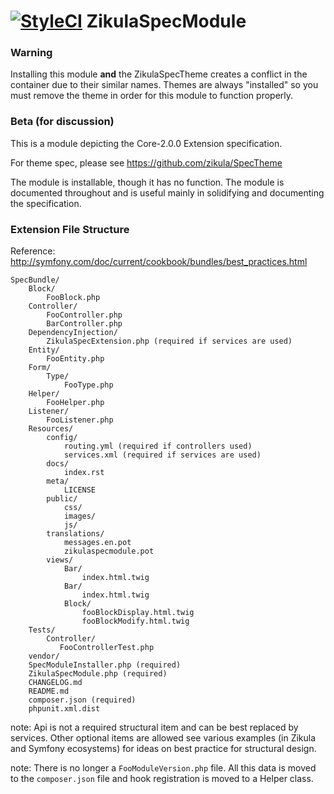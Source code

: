 [![StyleCI](https://styleci.io/repos/37886930/shield)](https://styleci.io/repos/37886930)
ZikulaSpecModule
============

### Warning

Installing this module **and** the ZikulaSpecTheme creates a conflict in the container due to their similar names.
Themes are always "installed" so you must remove the theme in order for this module to function properly.

### Beta (for discussion)

This is a module depicting the Core-2.0.0 Extension specification.

For theme spec, please see https://github.com/zikula/SpecTheme

The module is installable, though it has no function. The module is documented throughout and is useful mainly
in solidifying and documenting the specification.

### Extension File Structure
Reference: http://symfony.com/doc/current/cookbook/bundles/best_practices.html

```
SpecBundle/
    Block/
        FooBlock.php
    Controller/
        FooController.php
        BarController.php
    DependencyInjection/
        ZikulaSpecExtension.php (required if services are used)
    Entity/
        FooEntity.php
    Form/
        Type/
            FooType.php
    Helper/
        FooHelper.php
    Listener/
        FooListener.php
    Resources/
        config/
            routing.yml (required if controllers used)
            services.xml (required if services are used)
        docs/
            index.rst
        meta/
            LICENSE
        public/
            css/
            images/
            js/
        translations/
            messages.en.pot
            zikulaspecmodule.pot
        views/
            Bar/
                index.html.twig
            Bar/
                index.html.twig
            Block/
                fooBlockDisplay.html.twig
                fooBlockModify.html.twig
    Tests/
        Controller/
           FooControllerTest.php
    vendor/
    SpecModuleInstaller.php (required)
    ZikulaSpecModule.php (required)
    CHANGELOG.md
    README.md
    composer.json (required)
    phpunit.xml.dist
```

note: Api is not a required structural item and can be best replaced by services. Other optional items are allowed
see various examples (in Zikula and Symfony ecosystems) for ideas on best practice for structural design.

note: There is no longer a `FooModuleVersion.php` file. All this data is moved to the `composer.json` file and hook
registration is moved to a Helper class.
